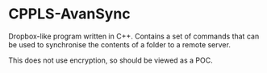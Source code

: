 # CPPLS-AvanSync
 Dropbox-like program written in C++. Contains a set of commands that can be used to synchronise the contents of a folder to a remote server.
 
 This does not use encryption, so should be viewed as a POC.

